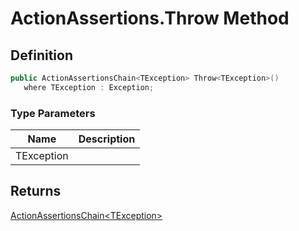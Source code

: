 # ActionAssertions.Throw Method
## Definition

```c#
public ActionAssertionsChain<TException> Throw<TException>()
   where TException : Exception;
```

### Type Parameters

| Name | Description |
| ---- | ----------- |
| TException |  |

## Returns

[ActionAssertionsChain&lt;TException&gt;](MrKWatkins.Assertions.ActionAssertionsChain-1.md)
